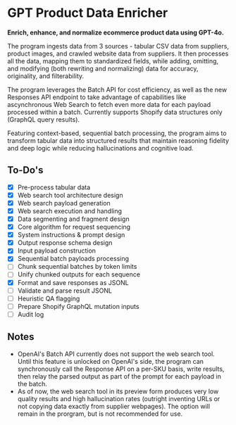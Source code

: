 # GPT Product Data Enricher

**Enrich, enhance, and normalize ecommerce product data using GPT-4o.**

The program ingests data from 3 sources - tabular CSV data from suppliers, product images, and crawled website data from suppliers. It then processes all the data, mapping them to standardized fields, while adding, omitting, and modifying (both rewriting and normalizing) data for accuracy, originality, and filterability.

The program leverages the Batch API for cost efficiency, as well as the new Responses API endpoint to take advantage of capabilities like ascynchronous Web Search to fetch even more data for each payload processed within a batch. Currently supports Shopify data structures only (GraphQL query results).

Featuring context-based, sequential batch processing, the program aims to transform tabular data into structured results that maintain reasoning fidelity and deep logic while reducing hallucinations and cognitive load.

## To-Do's

- [x] Pre-process tabular data
- [x] Web search tool architecture design
- [x] Web search payload generation
- [x] Web search execution and handling
- [x] Data segmenting and fragment design
- [x] Core algorithm for request sequencing
- [x] System instructions & prompt design
- [x] Output response schema design
- [x] Input payload construction
- [x] Sequential batch payloads processing
- [ ] Chunk sequential batches by token limits
- [ ] Unify chunked outputs for each sequence
- [x] Format and save responses as JSONL
- [ ] Validate and parse result JSONL
- [ ] Heuristic QA flagging
- [ ] Prepare Shopify GraphQL mutation inputs
- [ ] Audit log

## Notes

- OpenAI's Batch API currently does not support the web search tool. Until this feature is unlocked on OpenAI's side, the program can synchronously call the Response API on a per-SKU basis, write results, then relay the parsed output as part of the prompt for each payload in the batch.
- As of now, the web search tool in its preview form produces very low quality results and high hallucination rates (outright inventing URLs or not copying data exactly from supplier webpages). The option will remain in the prorgram, but is not recommended for use.